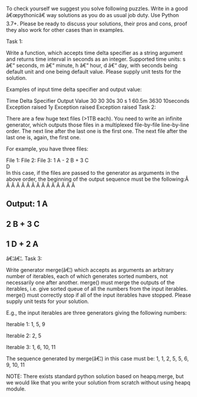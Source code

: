 To check yourself we suggest you solve following puzzles. Write in a good â€œpythonicâ€ way solutions as you do as usual job duty. Use Python 3.7+. Please be ready to discuss your solutions, their pros and cons, proof they also work for other cases than in examples.

Task 1:

Write a function, which accepts time delta specifier as a string argument and returns time interval in seconds as an integer. Supported time units: s â€“ seconds, m â€“ minute, h â€“ hour, d â€“ day, with seconds being default unit and one being default value. Please supply unit tests for the solution.

Examples of input time delta specifier and output value:

Time Delta Specifier	Output Value
30	30
30s	30
s	1
60.5m	3630
10seconds	Exception raised
1y	Exception raised
<empty string>	Exception raised
Task 2:

There are a few huge text files (>1TB each). You need to write an infinite generator, which outputs those files in a multiplexed file-by-file line-by-line order. The next line after the last one is the first one. The next file after the last one is, again, the first one.

For example, you have three files:

File 1:	File 2:	File 3:
1	A	-
2	B	+
3	C	
D	
In this case, if the files are passed to the generator as arguments in the above order, the beginning of the output sequence must be the following:Â Â Â Â Â Â Â Â Â Â Â Â Â Â Â 

Output:
1
A
-
2
B
+
3
C
-
1
D
+
2
A
-
â€¦â€¦.
Task 3:

Write generator merge(â€¦) which accepts as arguments an arbitrary number of iterables, each of which generates sorted numbers, not necessarily one after another. merge() must merge the outputs of the iterables, i.e. give sorted queue of all the numbers from the input iterables. merge() must correctly stop if all of the input iterables have stopped. Please supply unit tests for your solution.

E.g., the input iterables are three generators giving the following numbers:

Iterable 1: 1, 5, 9

Iterable 2: 2, 5

Iterable 3: 1, 6, 10, 11

The sequence generated by merge(â€¦) in this case must be: 1, 1, 2, 5, 5, 6, 9, 10, 11

NOTE: There exists standard python solution based on heapq.merge, but we would like that you write your solution from scratch without using heapq module.